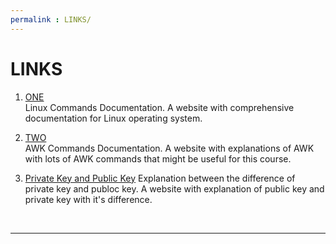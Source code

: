 ```yaml
---
permalink : LINKS/
---
```


# LINKS

1. [ONE](https://docs.rockylinux.org/books/admin_guide/03-commands/)<br>
Linux Commands Documentation. A website with comprehensive documentation for Linux operating system.

2. [TWO](https://www.geeksforgeeks.org/awk-command-unixlinux-examples/)<br>
AWK Commands Documentation. A website with explanations of AWK with lots of AWK commands that might be useful for this course.

3. [Private Key and Public Key](https://www.tutorialspoint.com/difference-between-private-key-and-public-key)
Explanation between the difference of private key and publoc key. A website with explanation of public key and private key with it's difference.

<br>
<hr>
